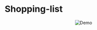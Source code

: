 # Shopping-list

<div align="center">
  <img alt="Demo" src="./assets/captures/Capture d&apos;écran 2023-10-08 191558.png" />
</div>

